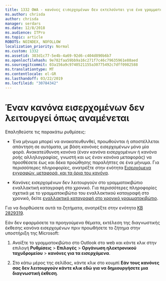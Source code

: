 ```yaml
---
title: 1332 OWA - κανόνες εισερχομένων δεν εκτελούνται για ένα γραμματοκιβώτιο
ms.author: chrisda
author: chrisda
manager: serdars
ms.date: 12/8/2018
ms.audience: ITPro
ms.topic: article
ROBOTS: NOINDEX, NOFOLLOW
localization_priority: Normal
ms.custom: 1332
ms.assetid: 383d1c77-5e4b-4a69-92d6-c404d890b6b7
ms.openlocfilehash: 9e782faa59bb9a16c271f7c46c79635961e88aed
ms.sourcegitcommit: 03a156a9c9740521155a30775492c7dff0982588
ms.translationtype: MT
ms.contentlocale: el-GR
ms.lasthandoff: 03/22/2019
ms.locfileid: "30784342"
---
```

# <a name="an-inbox-rule-doesnt-work-as-expected"></a>Έναν κανόνα εισερχομένων δεν λειτουργεί όπως αναμένεται

Επαληθεύστε τις παρακάτω ρυθμίσεις:
  
- Ένα μήνυμα μπορεί να ανακατευθυνθεί, προωθούνται ή αποστέλλεται απάντηση σε αυτόματα, με βάση κανόνες εισερχομένων μόνο μία φορά. Ανακατεύθυνση κανόνα (έναν κανόνα εισερχομένων ή κανόνα ροής αλληλογραφίας, γνωστή και ως έναν κανόνα μεταφοράς) να προσθέσετε έως και δέκα προώθησης παραλήπτες σε ένα μήνυμα. Για περισσότερες πληροφορίες, ανατρέξτε στην ενότητα [Εισερχόμενα εγγραφών, μεταφορά, και τα όρια του κανόνα](https://docs.microsoft.com/office365/servicedescriptions/exchange-online-service-description/exchange-online-limits).
    
- Κανόνες εισερχομένων δεν λειτουργούν στο γραμματοκιβώτιο εναλλακτική καταγραφή στο χρονικό. Για περισσότερες πληροφορίες σχετικά με το γραμματοκιβώτιο του εναλλακτικού καταγραφή στο χρονικό, δείτε [εναλλακτικό καταγραφή στο χρονικό γραμματοκιβώτιο](https://docs.microsoft.com/Exchange/security-and-compliance/journaling/journaling#alternate-journaling-mailbox).
    
Για να διορθώσετε αυτά τα ζητήματα, ανατρέξτε στην ενότητα [KB 2829319](https://support.microsoft.com/kb/2829319).
  
Εάν δεν εφαρμόσετε τα προηγούμενα θέματα, εκτέλεση της διαγνωστικής έκθεσης κανόνα εισερχομένων πριν προωθήσετε το ζήτημα στην υποστήριξη της Microsoft:
  
1. Ανοίξτε το γραμματοκιβώτιο στο Outlook στο web και κάντε κλικ στην επιλογή **Ρυθμίσεις** \> **Επιλογές** \> **Οργάνωση ηλεκτρονικού ταχυδρομείου** \> **κανόνες για τα εισερχόμενα**.
    
2. Στο κάτω μέρος της σελίδας, κάντε κλικ στο κουμπί **Εάν τους κανόνες σας δεν λειτουργούν κάντε κλικ εδώ για να δημιουργήσετε μια διαγνωστική έκθεση**.
    

